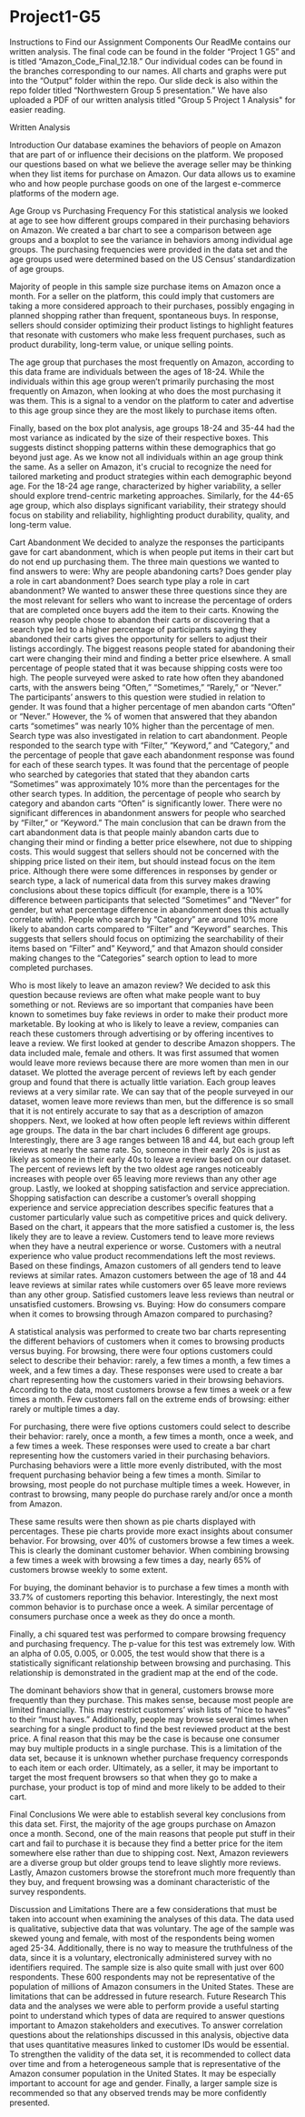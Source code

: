 # Project1-G5
Instructions to Find our Assignment Components
Our ReadMe contains our written analysis. The final code can be found in the folder “Project 1 G5” and is titled “Amazon_Code_Final_12.18.” Our individual codes can be found in the branches corresponding to our names. All charts and graphs were put into the “Output” folder within the repo. Our slide deck is also within the repo folder titled “Northwestern Group 5 presentation.” We have also uploaded a PDF of our written analysis titled "Group 5 Project 1 Analysis" for easier reading.


Written Analysis 

Introduction
Our database examines the behaviors of people on Amazon that are part of or influence their decisions on the platform. We proposed our questions based on what we believe the average seller may be thinking when they list items for purchase on Amazon. Our data allows us to examine who and how people purchase goods on one of the largest e-commerce platforms of the modern age. 

Age Group vs Purchasing Frequency
For this statistical analysis we looked at age to see how different groups compared in their purchasing behaviors on Amazon. We created a bar chart to see a comparison between age groups and a boxplot to see the variance in behaviors among individual age groups. The purchasing frequencies were provided in the data set and the age groups used were determined based on the US Census’ standardization of age groups. 

Majority of people in this sample size purchase items on Amazon once a month. For a seller on the platform, this could imply that customers are taking a more considered approach to their purchases, possibly engaging in planned shopping rather than frequent, spontaneous buys. In response, sellers should consider optimizing their product listings to highlight features that resonate with customers who make less frequent purchases, such as product durability, long-term value, or unique selling points. 

The age group that purchases the most frequently on Amazon, according to this data frame are individuals between the ages of 18-24. While the individuals within this age group weren’t primarily purchasing the most frequently on Amazon, when looking at who does the most purchasing it was them. This is a signal to a vendor on the platform to cater and advertise to this age group since they are the most likely to purchase items often.  

Finally, based on the box plot analysis, age groups 18-24 and 35-44 had the most variance as indicated by the size of their respective boxes. This suggests distinct shopping patterns within these demographics that go beyond just age. As we know not all individuals within an age group think the same. As a seller on Amazon, it's crucial to recognize the need for tailored marketing and product strategies within each demographic beyond age. For the 18-24 age range, characterized by higher variability, a seller should explore trend-centric marketing approaches. Similarly, for the 44-65 age group, which also displays significant variability, their strategy should focus on stability and reliability, highlighting product durability, quality, and long-term value.

Cart Abandonment
We decided to analyze the responses the participants gave for cart abandonment, which is when people put items in their cart but do not end up purchasing them. The three main questions we wanted to find answers to were: 
Why are people abandoning carts?
Does gender play a role in cart abandonment?
Does search type play a role in cart abandonment?
We wanted to answer these three questions since they are the most relevant for sellers who want to increase the percentage of orders that are completed once buyers add the item to their carts. Knowing the reason why people chose to abandon their carts or discovering that a search type led to a higher percentage of participants saying they abandoned their carts gives the opportunity for sellers to adjust their listings accordingly.
The biggest reasons people stated for abandoning their cart were changing their mind and finding a better price elsewhere. A small percentage of people stated that it was because shipping costs were too high. 
The people surveyed were asked to rate how often they abandoned carts, with the answers being “Often,” “Sometimes,” “Rarely,” or “Never.” The participants’ answers to this question were studied in relation to gender. It was found that a higher percentage of men abandon carts “Often” or “Never.” However, the % of women that answered that they abandon carts “sometimes” was nearly 10% higher than the percentage of men.  
Search type was also investigated in relation to cart abandonment. People responded to the search type with “Filter,” “Keyword,” and “Category,” and the percentage of people that gave each abandonment response was found for each of these search types. It was found that the percentage of people who searched by categories that stated that they abandon carts “Sometimes” was approximately 10% more than the percentages for the other search types. In addition, the percentage of people who search by category and abandon carts “Often” is significantly lower. There were no significant differences in abandonment answers for people who searched by “Filter,” or “Keyword.”
	The main conclusion that can be drawn from the cart abandonment data is that people mainly abandon carts due to changing their mind or finding a better price elsewhere, not due to shipping costs. This would suggest that sellers should not be concerned with the shipping price listed on their item, but should instead focus on the item price. Although there were some differences in responses by gender or search type, a lack of numerical data from this survey makes drawing conclusions about these topics difficult (for example, there is a 10% difference between participants that selected  “Sometimes” and “Never” for gender, but what percentage difference in abandonment does this actually correlate with). People who search by “Category” are around 10% more likely to abandon carts compared to “Filter” and “Keyword” searches. This suggests that sellers should focus on optimizing the searchability of their items based on “Filter” and” Keyword,” and that Amazon should consider making changes to the “Categories” search option to lead to more completed purchases.

Who is most likely to leave an amazon review?
We decided to ask this question because reviews are often what make people want to buy something or not. Reviews are so important that companies have been known to sometimes buy fake reviews in order to make their product more marketable. By looking at who is likely  to leave a review, companies can reach these customers through advertising or by offering incentives to leave a review.
We first looked at gender to describe Amazon shoppers. The data included male, female and others. It was first assumed that women would leave more reviews because there are more women than men in our dataset. We plotted the average percent of reviews left by each gender group and found that there is actually little variation.  Each group leaves reviews at a very similar rate. We can say that of the people surveyed in our dataset, women leave more reviews than men, but the difference is so small that it is not entirely accurate to say that as a description of amazon shoppers.
Next, we looked at how often people left reviews within different age groups. The data in the bar chart includes 6  different  age groups. Interestingly, there are 3 age ranges between 18 and 44, but each group left reviews at nearly the same rate. So, someone in their early 20s is just as likely as someone in their early 40s to leave a review based on our dataset. The percent of reviews left by the two oldest age ranges noticeably increases  with people over 65 leaving more reviews than any other age group. 
Lastly, we looked at shopping satisfaction and service appreciation. Shopping satisfaction can describe a customer’s overall shopping experience and service appreciation describes specific features that a customer particularly value such as competitive prices and quick delivery. Based on the chart,  it appears that the more satisfied a customer is, the less likely they are to leave a review. Customers tend to leave more reviews when they  have a neutral experience or worse. Customers with a neutral experience  who value product recommendations left the most reviews.
Based on these  findings, Amazon customers of all genders tend to leave reviews at similar rates. Amazon customers between the age of 18 and 44 leave reviews at similar rates while customers over 65 leave more reviews than any other group. Satisfied customers leave less reviews than neutral or unsatisfied customers. 
Browsing vs. Buying: How do consumers compare when it comes to browsing through Amazon compared to purchasing?

A statistical analysis was performed to create two bar charts representing the different behaviors of customers when it comes to browsing products versus buying. For browsing, there were four options customers could select to describe their behavior: rarely, a few times a month, a few times a week, and a few times a day. 
These responses were used to create a bar chart representing how the customers varied in their browsing behaviors. According to the data, most customers browse a few times a week or a few times a month. Few customers fall on the extreme ends of browsing: either rarely or multiple times a day.

For purchasing, there were five options customers could select to describe their behavior: rarely, once a month, a few times a month, once a week, and a few times a week. These responses were used to create a bar chart representing how the customers varied in their purchasing behaviors. Purchasing behaviors were a little more evenly distributed, with the most frequent purchasing behavior being a few times a month. Similar to browsing, most people do not purchase multiple times a week. However, in contrast to browsing, many people do purchase rarely and/or once a month from Amazon. 

These same results were then shown as pie charts displayed with percentages. These pie charts provide more exact insights about consumer behavior. For browsing, over 40% of customers browse a few times a week. This is clearly the dominant customer behavior. When combining browsing a few times a week with browsing a few times a day, nearly 65% of customers browse weekly to some extent. 

For buying, the dominant behavior is to purchase a few times a month with 33.7% of customers reporting this behavior. Interestingly, the next most common behavior is to purchase once a week. A similar percentage of consumers purchase once a week as they do once a month. 

Finally, a chi squared test was performed to compare browsing frequency and purchasing frequency. The p-value for this test was extremely low. With an alpha of 0.05, 0.005, or 0.005, the test would show that there is a statistically significant relationship between browsing and purchasing. This relationship is demonstrated in the gradient map at the end of the code. 

The dominant behaviors show that in general, customers browse more frequently than they purchase. This makes sense, because most people are limited financially. This may restrict customers’ wish lists of “nice to haves” to their “must haves.” Additionally, people may browse several times when searching for a single product to find the best reviewed product at the best price. A final reason that this may be the case is because one consumer may buy multiple products in a single purchase. This is a limitation of the data set, because it is unknown whether purchase frequency corresponds to each item or each order. Ultimately, as a seller, it may be important to target the most frequent browsers so that when they go to make a purchase, your product is top of mind and more likely to be added to their cart. 


Final Conclusions
We were able to establish several key conclusions from this data set. First, the majority of the age groups purchase on Amazon once a month. Second, one of the main reasons that people put stuff in their cart and fail to purchase it is because they find a better price for the item somewhere else rather than due to shipping cost. Next, Amazon reviewers are a diverse group but older groups tend to leave slightly more reviews. Lastly, Amazon customers browse the storefront much more frequently than they buy, and frequent browsing was a dominant characteristic of the survey respondents.

Discussion and Limitations
There are a few considerations that must be taken into account when examining the analyses of this data. The data used is qualitative, subjective data that was voluntary. The age of the sample was skewed young and female, with most of the respondents being women aged 25-34. Additionally, there is no way to measure the truthfulness of the data, since it is a voluntary, electronically administered survey with no identifiers required. The sample size is also quite small with just over 600 respondents. These 600 respondents may not be representative of the population of millions of Amazon consumers in the United States. These are limitations that can be addressed in future research.
Future Research
This data and the analyses we were able to perform provide a useful starting point to understand which types of data are required to answer questions important to Amazon stakeholders and executives. To answer correlation questions about the relationships discussed in this analysis, objective data that uses quantitative measures linked to customer IDs would be essential. To strengthen the validity of the data set, it is recommended to collect data over time and from a heterogeneous sample that is representative of the Amazon consumer population in the United States. It may be especially important to account for age and gender. Finally, a larger sample size is recommended so that any observed trends may be more confidently presented. 
